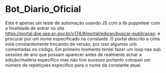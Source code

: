 # Bot_Diario_Oficial
Este é apenas um teste  de automação usando JS com a lib puppeteer com a finalidade de entrar no site https://portal.doe.sea.sc.gov.br/v174/#/portal/edicao/buscar-publicacao. e procurar por um nome especificado na constante.
O portal descrito a cima está constantemente trocando de versão, por isso algumas urls comentadas no código.
Em primeiro momento tentei fazer um loop nas sub sessões de ano que possam aparecer antes de realmente achar a edição/matéria específico mas não tive sucesso portanto coloquei um número de repetiçoes especifico para o nome da constante atual.

